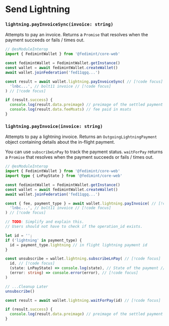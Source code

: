 # Send Lightning

### `lightning.payInvoiceSync(invoice: string)`

Attempts to pay an invoice. Returns a `Promise` that resolves when the payment succeeds or fails / times out.

```ts twoslash
// @esModuleInterop
import { FedimintWallet } from '@fedimint/core-web'

const fedimintWallet = FedimintWallet.getInstance()
const wallet = await fedimintWallet.createWallet()
await wallet.joinFederation('fed11qgq...')

const result = await wallet.lightning.payInvoiceSync( // [!code focus]
  'lnbc...', // bolt11 invoice // [!code focus]
) // [!code focus]

if (result.success) {
  console.log(result.data.preimage) // preimage of the settled payment
  console.log(result.data.feeMsats) // fee paid in msats
}
```

### `lightning.payInvoice(invoice: string)`

Attempts to pay a lightning invoice. Returns an `OutgoingLightningPayment` object containing details about the in-flight payment.

You can use `subscribeLnPay` to track the payment status. `waitForPay` returns a `Promise` that resolves when the payment succeeds or fails / times out.

```ts twoslash
// @esModuleInterop
import { FedimintWallet } from '@fedimint/core-web'
import type { LnPayState } from '@fedimint/core-web'

const fedimintWallet = FedimintWallet.getInstance()
const wallet = await fedimintWallet.createWallet()
await wallet.joinFederation('fed11qgq...')

const { fee, payment_type } = await wallet.lightning.payInvoice( // [!code focus]
  'lnbc...', // bolt11 invoice // [!code focus]
) // [!code focus]

// TODO: Simplify and explain this. 
// Users should not have to check if the operation_id exists.

let id = ''; 
if ('lightning' in payment_type) {
  id = payment_type.lightning // in flight lightning payment id
}

const unsubscribe = wallet.lightning.subscribeLnPay( // [!code focus]
  id, // [!code focus]
  (state: LnPayState) => console.log(state), // State of the payment // [!code focus]
  (error: string) => console.error(error), // [!code focus]
)

// ...Cleanup Later
unsubscribe()

const result = await wallet.lightning.waitForPay(id) // [!code focus]

if (result.success) {
  console.log(result.data.preimage) // preimage of the settled payment
}
```
